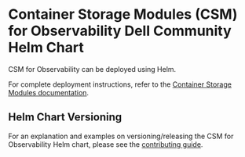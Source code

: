 <!--
Copyright (c) 2021-2023 Dell Inc., or its subsidiaries. All Rights Reserved.

Licensed under the Apache License, Version 2.0 (the "License");
you may not use this file except in compliance with the License.
You may obtain a copy of the License at

    http://www.apache.org/licenses/LICENSE-2.0
-->

# Container Storage Modules (CSM) for Observability Dell Community Helm Chart

CSM for Observability can be deployed using Helm.

For complete deployment instructions, refer to the [Container Storage Modules documentation](https://dell.github.io/csm-docs/docs/observability/deployment/helm).

## Helm Chart Versioning

For an explanation and examples on versioning/releasing the CSM for Observability Helm chart, please see the [contributing guide](../../docs/CONTRIBUTING.md#helm-chart-release-strategy).
